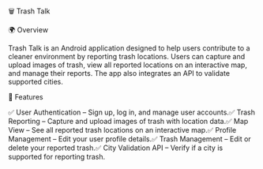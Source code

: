 🗑️ Trash Talk

🌍 Overview

Trash Talk is an Android application designed to help users contribute to a cleaner environment by reporting trash locations. Users can capture and upload images of trash, view all reported locations on an interactive map, and manage their reports. The app also integrates an API to validate supported cities.

🚀 Features

✅ User Authentication – Sign up, log in, and manage user accounts.✅ Trash Reporting – Capture and upload images of trash with location data.✅ Map View – See all reported trash locations on an interactive map.✅ Profile Management – Edit your user profile details.✅ Trash Management – Edit or delete your reported trash.✅ City Validation API – Verify if a city is supported for reporting trash.
